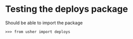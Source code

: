 # Testing the deploys package

Should be able to import the package

```doctest
>>> from usher import deploys

```
